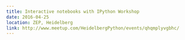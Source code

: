 ```yaml
---
title: Interactive notebooks with IPython Workshop
date: 2016-04-25
location: ZEP, Heidelberg
link: http://www.meetup.com/HeidelbergPython/events/qhqmplyvgbhc/
---
```

